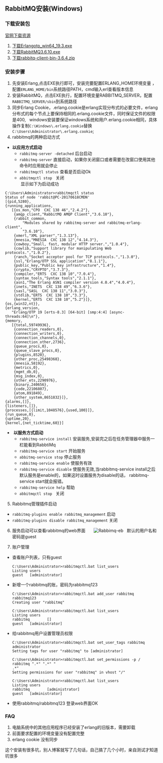 
## RabbitMQ安装(Windows)

### 下载安装包
  
  [官网下载资源](http://www.rabbitmq.com/releases/)
  
1. [下载Erlangotp_win64_19.3.exe](http://erlang.org/download/otp_win64_19.3.exe)  
2. [下载RabbitMQ3.6.10.exe](http://www.rabbitmq.com/releases/rabbitmq-server/v3.6.10/rabbitmq-server-3.6.10.exe)
3. [下载rabbitq-client-bin-3.6.4.zip](http://www.rabbitmq.com/releases/rabbitmq-java-client/v3.6.4/rabbitmq-java-client-bin-3.6.4.zip)

### 安装步骤

1. 先安装Erlang,点击EXE执行即可，安装完要配置ERLANG_HOME环境变量 ，配置`ERLANG_HOME/bin`系统路径PATH，cmd输入erl查看版本信息
2. 安装RabbitMQ，点击EXE执行，配置环境变量RABBITMQ_SERVER，配置`RABBITMQ_SERVER/sbin`到系统路径
3. 同步Erlang Cookie，.erlang.cookie是erlang实现分布式的必要文件，erlang分布式的每个节点上要保持相同的.erlang.cookie文件，同时保证文件的权限是400,
   windows安装要保证windows系统和用户.erlang.cookie相同，具体操作复制`C:\Windows\.erlang.cookie`替换`C:\Users\Administrator\.erlang.cookie`;
4. rabbitmq的两种启动方式
*  **以应用方式启动**
    * `rabbitmq-server -detached` 后台启动
    * `rabbitmq-server` 直接启动，如果你关闭窗口或者需要在改窗口使用其他命令时应用就会停止
    * `rabbitmqctl status` 查看是否启动Ok
    * `abbitmqctl stop`   关闭 <br/>
  显示如下为启动成功
  
  ````
  C:\Users\Administrator>rabbitmqctl status
Status of node 'rabbit@PC-20170618CMDN'
[{pid,5280},
 {running_applications,
     [{os_mon,"CPO  CXC 138 46","2.4.2"},
      {amqp_client,"RabbitMQ AMQP Client","3.6.10"},
      {rabbit_common,
          "Modules shared by rabbitmq-server and rabbitmq-erlang-client",
          "3.6.10"},
      {xmerl,"XML parser","1.3.13"},
      {mnesia,"MNESIA  CXC 138 12","4.14.3"},
      {cowboy,"Small, fast, modular HTTP server.","1.0.4"},
      {cowlib,"Support library for manipulating Web protocols.","1.0.2"},
      {ranch,"Socket acceptor pool for TCP protocols.","1.3.0"},
      {ssl,"Erlang/OTP SSL application","8.1.1"},
      {public_key,"Public key infrastructure","1.4"},
      {crypto,"CRYPTO","3.7.3"},
      {compiler,"ERTS  CXC 138 10","7.0.4"},
      {syntax_tools,"Syntax tools","2.1.1"},
      {asn1,"The Erlang ASN1 compiler version 4.0.4","4.0.4"},
      {inets,"INETS  CXC 138 49","6.3.6"},
      {sasl,"SASL  CXC 138 11","3.0.3"},
      {stdlib,"ERTS  CXC 138 10","3.3"},
      {kernel,"ERTS  CXC 138 10","5.2"}]},
 {os,{win32,nt}},
 {erlang_version,
     "Erlang/OTP 19 [erts-8.3] [64-bit] [smp:4:4] [async-threads:64]\n"},
 {memory,
     [{total,59749936},
      {connection_readers,0},
      {connection_writers,0},
      {connection_channels,0},
      {connection_other,2736},
      {queue_procs,0},
      {queue_slave_procs,0},
      {plugins,8520},
      {other_proc,25498368},
      {mnesia,58192},
      {metrics,0},
      {mgmt_db,0},
      {msg_index,0},
      {other_ets,2290976},
      {binary,240656},
      {code,22106807},
      {atom,891849},
      {other_system,8651832}]},
 {alarms,[]},
 {listeners,[]},
 {processes,[{limit,1048576},{used,100}]},
 {run_queue,0},
 {uptime,20},
 {kernel,{net_ticktime,60}}]
 ````

*  **以服务方式启动**
    * `rabbitmq-service install` 安装服务,安装完之后在任务管理器中服务一栏能看到RabbtiMq
    * `rabbitmq-service start` 开始服务
    * `abbitmq-service stop`  停止服务
    * `rabbitmq-service enable` 使服务有效
    * `rabbitmq-service disable` 使服务无效,当rabbitmq-service install之后默认服务是enable的，如果这时设置服务为disable的话，
         rabbitmq-service start就会报错。
    * `rabbitmq-service help` 帮助
    * `abbitmqctl stop`   关闭
 5. Rabbitmq管理插件启动
 
  * `rabbitmq-plugins enable rabbitmq_management` 启动
  * `rabbitmq-plugins disable rabbitmq_management` 关闭
  
6. 服务启动可以查看rabbitmq的web界面
     
     ![Rabbimq-eb](https://github.com/Letitmiss/JMS/blob/master/img/rabbitmq-1.jpg)
   默认的用户名和密码是guest
   
7. 账户管理
* 查看账户列表，只有guest

  ````
  C:\Users\Administrator>rabbitmqctl.bat list_users
  Listing users
  guest   [administrator]
  ````
  
* 新增一个rabbitmq的账，密码为rabbitmq123

    ````
    C:\Users\Administrator>rabbitmqctl.bat add_user rabbitmq rabbitmq123
    Creating user "rabbitmq"

    C:\Users\Administrator>rabbitmqctl.bat list_users
    Listing users
    rabbitmq        []
    guest   [administrator]
    ````

* 给rabbitmq用户设置管理员权限
  ````
  C:\Users\Administrator>rabbitmqctl.bat set_user_tags rabbitmq administrator
  Setting tags for user "rabbitmq" to [administrator]

  C:\Users\Administrator>rabbitmqctl.bat set_permissions -p / rabbitmq ".*" ".*" "
  .*"
  Setting permissions for user "rabbitmq" in vhost "/"

  C:\Users\Administrator>rabbitmqctl.bat list_users
  Listing users
  rabbitmq        [administrator]
  guest   [administrator]
  ````
 * 使用rabbitmq/rabbitmq123 登录web界面OK

### FAQ
1. 电脑系统中的其他应用程序已经安装了erlang的旧版本，需要卸载
2. 前面要求配置的环境变量没有配置完整
3. erlang cookie 没有同步

这个安装有很多坑，别人博客就写了几句话，自己搞了几个小时，亲自测试才知道坑很多





